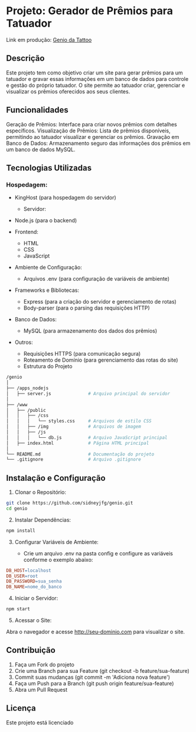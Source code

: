 # Projeto: Gerador de Prêmios para Tatuador
Link em produção: [Genio da Tattoo](https://geniodatattoo.com.br)

## Descrição
Este projeto tem como objetivo criar um site para gerar prêmios para um tatuador e gravar essas informações em um banco de dados para controle e gestão do próprio tatuador. O site permite ao tatuador criar, gerenciar e visualizar os prêmios oferecidos aos seus clientes.

## Funcionalidades
Geração de Prêmios: Interface para criar novos prêmios com detalhes específicos.
Visualização de Prêmios: Lista de prêmios disponíveis, permitindo ao tatuador visualizar e gerenciar os prêmios.
Gravação em Banco de Dados: Armazenamento seguro das informações dos prêmios em um banco de dados MySQL.
## Tecnologias Utilizadas
### Hospedagem:

* KingHost (para hospedagem do servidor)
    * Servidor:

* Node.js (para o backend)

* Frontend:
    * HTML
    * CSS
    * JavaScript

* Ambiente de Configuração:

    * Arquivos .env (para configuração de variáveis de ambiente)
* Frameworks e Bibliotecas:

    * Express (para a criação do servidor e gerenciamento de rotas)
    * Body-parser (para o parsing das requisições HTTP)
* Banco de Dados:

    * MySQL (para armazenamento dos dados dos prêmios)
* Outros:

    * Requisições HTTPS (para comunicação segura)
    * Roteamento de Domínio (para gerenciamento das rotas do site)
    * Estrutura do Projeto

```` bash 
/genio
│
├── /apps_nodejs
│   ├── server.js              # Arquivo principal do servidor
│
├── /www
│   ├── /public
│   │   ├── /css
│   │   │   └── styles.css     # Arquivos de estilo CSS
│   │   ├── /img               # Arquivos de imagem
│   │   ├── /js
│   │   │   └── db.js          # Arquivo JavaScript principal
│   ├── index.html             # Página HTML principal
│
└── README.md                  # Documentação do projeto
└── .gitignore                 # Arquivo .gitignore
````

## Instalação e Configuração
1. Clonar o Repositório:
```` bash 
git clone https://github.com/sidneyjfg/genio.git
cd genio
````
2. Instalar Dependências:
```` bash
npm install
````
3. Configurar Variáveis de Ambiente:

    * Crie um arquivo .env na pasta config e configure as variáveis conforme o exemplo abaixo:

```` makefile
DB_HOST=localhost
DB_USER=root
DB_PASSWORD=sua_senha
DB_NAME=nome_do_banco
````

4. Iniciar o Servidor:
````bash
npm start
````
5. Acessar o Site:

Abra o navegador e acesse http://seu-dominio.com para visualizar o site.

## Contribuição
1. Faça um Fork do projeto
2. Crie uma Branch para sua Feature (git checkout -b feature/sua-feature)
3. Commit suas mudanças (git commit -m 'Adiciona nova feature')
4. Faça um Push para a Branch (git push origin feature/sua-feature)
5. Abra um Pull Request
## Licença
Este projeto está licenciado 